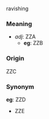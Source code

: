 ravishing
### Meaning
+ _adj_: ZZA
    + __eg__: ZZB

### Origin

ZZC

### Synonym

__eg__: ZZD

+ ZZE


